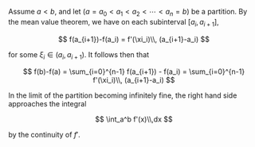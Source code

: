 Assume $a < b$, and let $(a=a_0 < a_1 < a_2 < \cdots < a_n=b)$ be a partition.
By the mean value theorem, we have on each subinterval $[a_i, a_{i+1}]$,

$$
f(a_{i+1})-f(a_i) = f'(\xi_i)\\, (a_{i+1}-a_i)
$$

for some $\xi_i\in (a_i, a_{i+1})$. It follows then that

$$
f(b)-f(a) = \sum_{i=0}^{n-1} f(a_{i+1}) - f(a_i) = \sum_{i=0}^{n-1} f'(\xi_i)\\, (a_{i+1}-a_i)
$$

In the limit of the partition becoming infinitely fine, the right hand side
approaches the integral

$$
\int_a^b f'(x)\\,dx
$$

by the continuity of $f'$.
